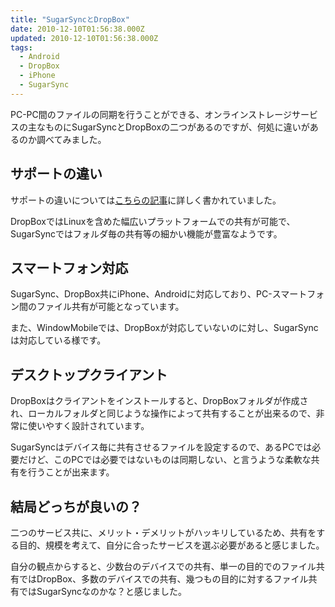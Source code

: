 ```yaml
---
title: "SugarSyncとDropBox"
date: 2010-12-10T01:56:38.000Z
updated: 2010-12-10T01:56:38.000Z
tags: 
  - Android
  - DropBox
  - iPhone
  - SugarSync
---
```



PC-PC間のファイルの同期を行うことができる、オンラインストレージサービスの主なものにSugarSyncとDropBoxの二つがあるのですが、何処に違いがあるのか調べてみました。


## サポートの違い

サポートの違いについては[こちらの記事](http://www.hyk-home.com/blog/infra/archives/2009/07/10-135614-156.html)に詳しく書かれていました。

DropBoxではLinuxを含めた幅広いプラットフォームでの共有が可能で、SugarSyncではフォルダ毎の共有等の細かい機能が豊富なようです。


## スマートフォン対応

SugarSync、DropBox共にiPhone、Androidに対応しており、PC-スマートフォン間のファイル共有が可能となっています。

また、WindowMobileでは、DropBoxが対応していないのに対し、SugarSyncは対応している様です。


## デスクトップクライアント

DropBoxはクライアントをインストールすると、DropBoxフォルダが作成され、ローカルフォルダと同じような操作によって共有することが出来るので、非常に使いやすく設計されています。

SugarSyncはデバイス毎に共有させるファイルを設定するので、あるPCでは必要だけど、このPCでは必要ではないものは同期しない、と言うような柔軟な共有を行うことが出来ます。


## 結局どっちが良いの？

二つのサービス共に、メリット・デメリットがハッキリしているため、共有をする目的、規模を考えて、自分に合ったサービスを選ぶ必要があると感じました。

自分の観点からすると、少数台のデバイスでの共有、単一の目的でのファイル共有ではDropBox、多数のデバイスでの共有、幾つもの目的に対するファイル共有ではSugarSyncなのかな？と感じました。



